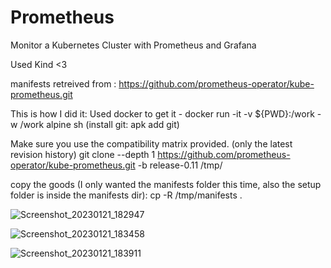 # Prometheus
Monitor a Kubernetes Cluster with Prometheus and Grafana

Used Kind <3

manifests retreived from :
https://github.com/prometheus-operator/kube-prometheus.git

This is how I did it:
Used docker to get it - 
docker run -it -v ${PWD}:/work -w /work alpine sh (install git: apk add git)

Make sure you use the compatibility matrix provided. (only the latest revision history)
git clone --depth 1 https://github.com/prometheus-operator/kube-prometheus.git -b release-0.11 /tmp/

copy the goods (I only wanted the manifests folder this time, also the setup folder is inside the manifests dir):
cp -R /tmp/manifests .






![Screenshot_20230121_182947](https://user-images.githubusercontent.com/8779526/213882008-432acd7b-4225-416e-bbb2-cc6291456638.png)


![Screenshot_20230121_183458](https://user-images.githubusercontent.com/8779526/213882010-cab44b57-d1e1-438e-ba10-fd848ed77863.png)


![Screenshot_20230121_183911](https://user-images.githubusercontent.com/8779526/213882159-7ec0982a-f426-459f-881d-5dfeb33b1833.png)









